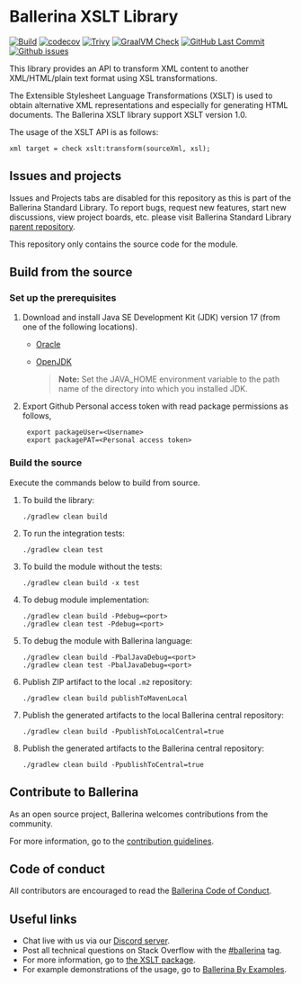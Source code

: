 Ballerina XSLT Library
===================

  [![Build](https://github.com/ballerina-platform/module-ballerina-xslt/actions/workflows/build-timestamped-master.yml/badge.svg)](https://github.com/ballerina-platform/module-ballerina-xslt/actions/workflows/build-timestamped-master.yml)
  [![codecov](https://codecov.io/gh/ballerina-platform/module-ballerina-xslt/branch/master/graph/badge.svg)](https://codecov.io/gh/ballerina-platform/module-ballerina-xslt)
  [![Trivy](https://github.com/ballerina-platform/module-ballerina-xslt/actions/workflows/trivy-scan.yml/badge.svg)](https://github.com/ballerina-platform/module-ballerina-xslt/actions/workflows/trivy-scan.yml)
  [![GraalVM Check](https://github.com/ballerina-platform/module-ballerina-xslt/actions/workflows/build-with-bal-test-graalvm.yml/badge.svg)](https://github.com/ballerina-platform/module-ballerina-xslt/actions/workflows/build-with-bal-test-graalvm.yml)
  [![GitHub Last Commit](https://img.shields.io/github/last-commit/ballerina-platform/module-ballerina-xslt.svg)](https://github.com/ballerina-platform/module-ballerina-xslt/commits/master)
  [![Github issues](https://img.shields.io/github/issues/ballerina-platform/ballerina-standard-library/module/xslt.svg?label=Open%20Issues)](https://github.com/ballerina-platform/ballerina-standard-library/labels/module%2Fxslt)

This library provides an API to transform XML content to another XML/HTML/plain text format using XSL transformations.

The Extensible Stylesheet Language Transformations (XSLT) is used to obtain alternative XML representations and especially for generating HTML documents. The Ballerina XSLT library support XSLT version 1.0.

The usage of the XSLT API is as follows:

```ballerina
xml target = check xslt:transform(sourceXml, xsl);
```

## Issues and projects 

Issues and Projects tabs are disabled for this repository as this is part of the Ballerina Standard Library. To report bugs, request new features, start new discussions, view project boards, etc. please visit Ballerina Standard Library [parent repository](https://github.com/ballerina-platform/ballerina-standard-library). 

This repository only contains the source code for the module.

## Build from the source

### Set up the prerequisites

1. Download and install Java SE Development Kit (JDK) version 17 (from one of the following locations).

   * [Oracle](https://www.oracle.com/java/technologies/javase-jdk17-downloads.html)
   
   * [OpenJDK](https://adoptium.net/)
   
        > **Note:** Set the JAVA_HOME environment variable to the path name of the directory into which you installed JDK.   
1. Export Github Personal access token with read package permissions as follows,
        
        export packageUser=<Username>
        export packagePAT=<Personal access token>
     
### Build the source

Execute the commands below to build from source.

1. To build the library:
   ```    
   ./gradlew clean build
   ```

1. To run the integration tests:
   ```
   ./gradlew clean test
   ```
1. To build the module without the tests:
   ```
   ./gradlew clean build -x test
   ```
1. To debug module implementation:
   ```
   ./gradlew clean build -Pdebug=<port>
   ./gradlew clean test -Pdebug=<port>
   ```
1. To debug the module with Ballerina language:
   ```
   ./gradlew clean build -PbalJavaDebug=<port>
   ./gradlew clean test -PbalJavaDebug=<port>
   ```
1. Publish ZIP artifact to the local `.m2` repository:
   ```
   ./gradlew clean build publishToMavenLocal
   ```
1. Publish the generated artifacts to the local Ballerina central repository:
   ```
   ./gradlew clean build -PpublishToLocalCentral=true
   ```
1. Publish the generated artifacts to the Ballerina central repository:
   ```
   ./gradlew clean build -PpublishToCentral=true
   ```

## Contribute to Ballerina

As an open source project, Ballerina welcomes contributions from the community. 

For more information, go to the [contribution guidelines](https://github.com/ballerina-platform/ballerina-lang/blob/master/CONTRIBUTING.md).

## Code of conduct

All contributors are encouraged to read the [Ballerina Code of Conduct](https://ballerina.io/code-of-conduct).

## Useful links

* Chat live with us via our [Discord server](https://discord.gg/ballerinalang).
* Post all technical questions on Stack Overflow with the [#ballerina](https://stackoverflow.com/questions/tagged/ballerina) tag.
* For more information, go to [the XSLT package](https://ballerina.io/swan-lake/learn/api-docs/ballerina/xslt/).
* For example demonstrations of the usage, go to [Ballerina By Examples](https://ballerina.io/learn/by-example/).
